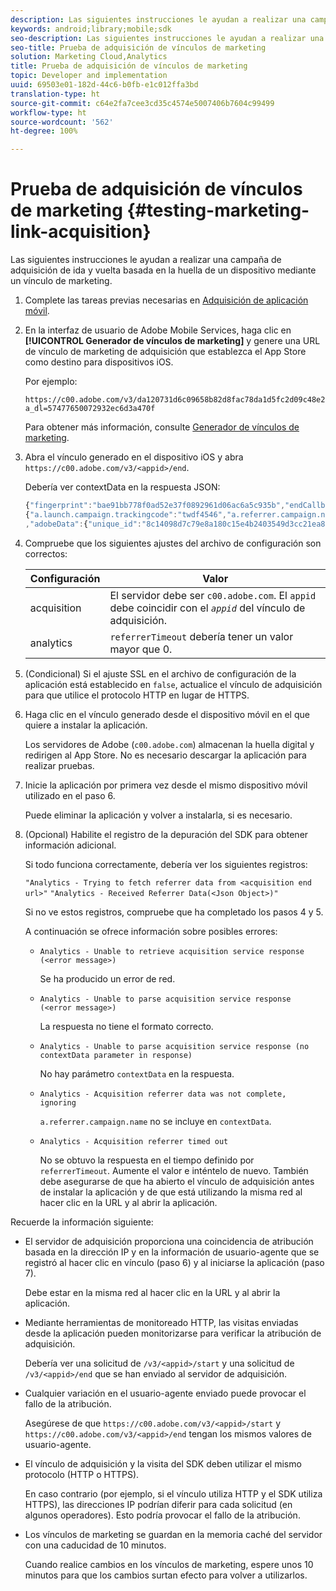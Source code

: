 ```yaml
---
description: Las siguientes instrucciones le ayudan a realizar una campaña de adquisición de ida y vuelta basada en la huella de un dispositivo mediante un vínculo de marketing.
keywords: android;library;mobile;sdk
seo-description: Las siguientes instrucciones le ayudan a realizar una campaña de adquisición de ida y vuelta basada en la huella de un dispositivo mediante un vínculo de marketing.
seo-title: Prueba de adquisición de vínculos de marketing
solution: Marketing Cloud,Analytics
title: Prueba de adquisición de vínculos de marketing
topic: Developer and implementation
uuid: 69503e01-182d-44c6-b0fb-e1c012ffa3bd
translation-type: ht
source-git-commit: c64e2fa7cee3cd35c4574e5007406b7604c99499
workflow-type: ht
source-wordcount: '562'
ht-degree: 100%

---
```



# Prueba de adquisición de vínculos de marketing {#testing-marketing-link-acquisition}

Las siguientes instrucciones le ayudan a realizar una campaña de adquisición de ida y vuelta basada en la huella de un dispositivo mediante un vínculo de marketing.

1. Complete las tareas previas necesarias en [Adquisición de aplicación móvil](/help/ios/acquisition-main/acquisition.md).
1. En la interfaz de usuario de Adobe Mobile Services, haga clic en **[!UICONTROL Generador de vínculos de marketing]** y genere una URL de vínculo de marketing de adquisición que establezca el App Store como destino para dispositivos iOS.

   Por ejemplo:

   ```
   https://c00.adobe.com/v3/da120731d6c09658b82d8fac78da1d5fc2d09c48e21b3a55f9e2d7344e08425d/start?a_dl=57477650072932ec6d3a470f
   ```

   Para obtener más información, consulte [Generador de vínculos de marketing](/help/using/acquisition-main/c-marketing-links-builder/c-marketing-links-builder.md).


1. Abra el vínculo generado en el dispositivo iOS y abra `https://c00.adobe.com/v3/<appid>/end`.

   Debería ver contextData en la respuesta JSON:

   ```js
   {"fingerprint":"bae91bb778f0ad52e37f0892961d06ac6a5c935b","endCallbacks":["***"],"timestamp":1464301217,"appguid":"da120731d6c09658b82d8fac78da1d5fc2d09c48e21b3a55f9e2d7344e08425d","contextData":
   {"a.launch.campaign.trackingcode":"twdf4546","a.referrer.campaign.name":"iOS Demo","a.referrer.campaign.trackingcode":"twdf4546"}
   ,"adobeData":{"unique_id":"8c14098d7c79e8a180c15e4b2403549d3cc21ea8","deeplinkid":"57477650072932ec6d3a470f"}}
   ```

1. Compruebe que los siguientes ajustes del archivo de configuración son correctos:

   | Configuración | Valor |
   |--- |--- |
   | acquisition | El servidor debe ser `c00.adobe.com`. El `appid` debe coincidir con el *`appid`* del vínculo de adquisición. |
   | analytics | `referrerTimeout` debería tener un valor mayor que 0. |

1. (Condicional) Si el ajuste SSL en el archivo de configuración de la aplicación está establecido en `false`, actualice el vínculo de adquisición para que utilice el protocolo HTTP en lugar de HTTPS.
1. Haga clic en el vínculo generado desde el dispositivo móvil en el que quiere a instalar la aplicación.

   Los servidores de Adobe (`c00.adobe.com`) almacenan la huella digital y redirigen al App Store. No es necesario descargar la aplicación para realizar pruebas.
1. Inicie la aplicación por primera vez desde el mismo dispositivo móvil utilizado en el paso 6.

   Puede eliminar la aplicación y volver a instalarla, si es necesario.
1. (Opcional) Habilite el registro de la depuración del SDK para obtener información adicional.

   Si todo funciona correctamente, debería ver los siguientes registros:

   `"Analytics - Trying to fetch referrer data from <acquisition end url>"`
   `"Analytics - Received Referrer Data(<Json Object>)"`

   Si no ve estos registros, compruebe que ha completado los pasos 4 y 5.

   A continuación se ofrece información sobre posibles errores:

   * `Analytics - Unable to retrieve acquisition service response (<error message>)`

      Se ha producido un error de red.

   * `Analytics - Unable to parse acquisition service response (<error message>)`

      La respuesta no tiene el formato correcto.

   * `Analytics - Unable to parse acquisition service response (no contextData parameter in response)`

      No hay parámetro `contextData` en la respuesta.

   * `Analytics - Acquisition referrer data was not complete, ignoring`

      `a.referrer.campaign.name` no se incluye en `contextData`.

   * `Analytics - Acquisition referrer timed out`

      No se obtuvo la respuesta en el tiempo definido por `referrerTimeout`. Aumente el valor e inténtelo de nuevo. También debe asegurarse de que ha abierto el vínculo de adquisición antes de instalar la aplicación y de que está utilizando la misma red al hacer clic en la URL y al abrir la aplicación.

Recuerde la información siguiente:

* El servidor de adquisición proporciona una coincidencia de atribución basada en la dirección IP y en la información de usuario-agente que se registró al hacer clic en vínculo (paso 6) y al iniciarse la aplicación (paso 7).

   Debe estar en la misma red al hacer clic en la URL y al abrir la aplicación.

* Mediante herramientas de monitoreado HTTP, las visitas enviadas desde la aplicación pueden monitorizarse para verificar la atribución de adquisición.

   Debería ver una solicitud de `/v3/<appid>/start` y una solicitud de `/v3/<appid>/end` que se han enviado al servidor de adquisición.

* Cualquier variación en el usuario-agente enviado puede provocar el fallo de la atribución.

   Asegúrese de que `https://c00.adobe.com/v3/<appid>/start` y `https://c00.adobe.com/v3/<appid>/end` tengan los mismos valores de usuario-agente.

* El vínculo de adquisición y la visita del SDK deben utilizar el mismo protocolo (HTTP o HTTPS).

   En caso contrario (por ejemplo, si el vínculo utiliza HTTP y el SDK utiliza HTTPS), las direcciones IP podrían diferir para cada solicitud (en algunos operadores). Esto podría provocar el fallo de la atribución.

* Los vínculos de marketing se guardan en la memoria caché del servidor con una caducidad de 10 minutos.

   Cuando realice cambios en los vínculos de marketing, espere unos 10 minutos para que los cambios surtan efecto para volver a utilizarlos.